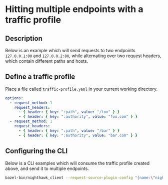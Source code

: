 # Hitting multiple endpoints with a traffic profile

## Description

Below is an example which will send requests to two endpoints `127.0.0.1:80` and `127.0.0.2:80`, while alternating over two request headers, which contain different paths and hosts.

## Define a traffic profile

Place a file called `traffic-profile.yaml` in your current working directory.

```yaml
options:
  - request_method: 1
    request_headers:
      - { header: { key: ":path", value: "/foo" } }  
      - { header: { key: ":authority", value: "foo.com" } }
  - request_method: 1
    request_headers:
      - { header: { key: ":path", value: "/bar" } }
      - { header: { key: ":authority", value: "bar.com" } }
```

## Configuring the CLI

Below is a CLI examples which will consume the traffic profile created above, and send it to multiple endpoints.

```bash
bazel-bin/nighthawk_client --request-source-plugin-config "{name:\"nighthawk.file-based-request-source-plugin\",typed_config:{\"@type\":\"type.googleapis.com/nighthawk.request_source.FileBasedOptionsListRequestSourceConfig\",file_path:\"traffic-profile.yaml\",}}" -v trace --multi-target-endpoint 127.0.0.1:80 --multi-target-endpoint 127.0.0.2:80 --multi-target-path / --duration 1
```
